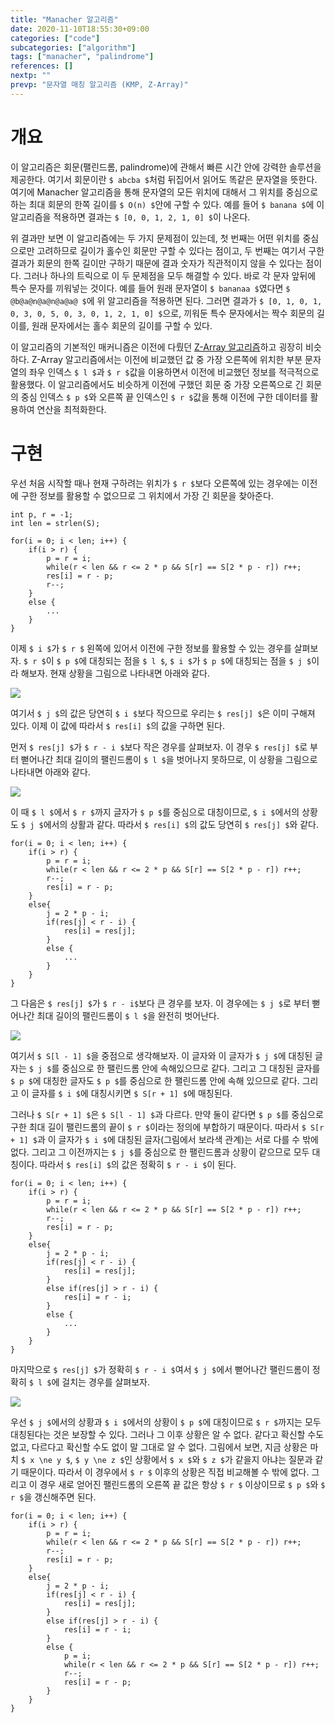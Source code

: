 ```yaml
---
title: "Manacher 알고리즘"
date: 2020-11-10T18:55:30+09:00
categories: ["code"]
subcategories: ["algorithm"]
tags: ["manacher", "palindrome"]
references: []
nextp: ""
prevp: "문자열 매칭 알고리즘 (KMP, Z-Array)"
---
```


# 개요

이 알고리즘은 회문(팰린드롬, palindrome)에 관해서 빠른 시간 안에 강력한 솔루션을 제공한다. 여기서 회문이란 `$ abcba $`처럼 뒤집어서 읽어도 똑같은 문자열을 뜻한다. 여기에 Manacher 알고리즘을 통해 문자열의 모든 위치에 대해서 그 위치를 중심으로 하는 최대 회문의 한쪽 길이를 `$ O(n) $`안에 구할 수 있다. 예를 들어 `$ banana $`에 이 알고리즘을 적용하면 결과는 `$ [0, 0, 1, 2, 1, 0] $`이 나온다.

위 결과만 보면 이 알고리즘에는 두 가지 문제점이 있는데, 첫 번째는 어떤 위치를 중심으로만 고려하므로 길이가 홀수인 회문만 구할 수 있다는 점이고, 두 번째는 여기서 구한 결과가 회문의 한쪽 길이만 구하기 때문에 결과 숫자가 직관적이지 않을 수 있다는 점이다. 그러나 하나의 트릭으로 이 두 문제점을 모두 해결할 수 있다. 바로 각 문자 앞뒤에 특수 문자를 끼워넣는 것이다. 예를 들어 원래 문자열이 `$ bananaa $`였다면 `$ @b@a@n@a@n@a@a@ $`에 위 알고리즘을 적용하면 된다. 그러면 결과가 `$ [0, 1, 0, 1, 0, 3, 0, 5, 0, 3, 0, 1, 2, 1, 0] $`으로, 끼워둔 특수 문자에서는 짝수 회문의 길이를, 원래 문자에서는 홀수 회문의 길이를 구할 수 있다.

이 알고리즘의 기본적인 매커니즘은 이전에 다뤘던 [Z-Array 알고리즘](https://ialy1595.github.io/post/string-match/#z-array)하고 굉장히 비슷하다. Z-Array 알고리즘에서는 이전에 비교했던 값 중 가장 오른쪽에 위치한 부분 문자열의 좌우 인덱스 `$ l $`과 `$ r $`값을 이용하면서 이전에 비교했던 정보를 적극적으로 활용했다. 이 알고리즘에서도 비슷하게 이전에 구했던 회문 중 가장 오른쪽으로 긴 회문의 중심 인덱스 `$ p $`와 오른쪽 끝 인덱스인 `$ r $`값을 통해 이전에 구한 데이터를 활용하여 연산을 최적화한다.

# 구현

우선 처음 시작할 때나 현재 구하려는 위치가 `$ r $`보다 오른쪽에 있는 경우에는 이전에 구한 정보를 활용할 수 없으므로 그 위치에서 가장 긴 회문을 찾아준다.

```
int p, r = -1;
int len = strlen(S);

for(i = 0; i < len; i++) {
    if(i > r) {
        p = r = i;
        while(r < len && r <= 2 * p && S[r] == S[2 * p - r]) r++;
        res[i] = r - p;
        r--;
    }
    else {
        ...
    }
}
```

이제 `$ i $`가 `$ r $` 왼쪽에 있어서 이전에 구한 정보를 활용할 수 있는 경우를 살펴보자. `$ r $`이 `$ p $`에 대칭되는 점을 `$ l $`, `$ i $`가 `$ p $`에 대칭되는 점을 `$ j $`이라 해보자. 현재 상황을 그림으로 나타내면 아래와 같다.

![](/images/manacher_algorithm/manacher0.png#center100)

여기서 `$ j $`의 값은 당연히 `$ i $`보다 작으므로 우리는 `$ res[j] $`은 이미 구해져 있다. 이제 이 값에 따라서 `$ res[i] $`의 값을 구하면 된다.

먼저 `$ res[j] $`가 `$ r - i $`보다 작은 경우를 살펴보자. 이 경우 `$ res[j] $`로 부터 뻗어나간 최대 길이의 팰린드롬이 `$ l $`을 벗어나지 못하므로, 이 상황을 그림으로 나타내면 아래와 같다.

![](/images/manacher_algorithm/manacher1.png#center100)

이 때 `$ l $`에서 `$ r $`까지 글자가 `$ p $`를 중심으로 대칭이므로, `$ i $`에서의 상황도 `$ j $`에서의 상활과 같다. 따라서 `$ res[i] $`의 값도 당연히 `$ res[j] $`와 같다.

```
for(i = 0; i < len; i++) {
    if(i > r) {
        p = r = i;
        while(r < len && r <= 2 * p && S[r] == S[2 * p - r]) r++;
        r--;
        res[i] = r - p;
    }
    else{
        j = 2 * p - i;
        if(res[j] < r - i) {
            res[i] = res[j];
        }
        else {
            ...
        }
    }
}
```

그 다음은 `$ res[j] $`가 `$ r - i$`보다 큰 경우를 보자. 이 경우에는 `$ j $`로 부터 뻗어나간 최대 길이의 팰린드롬이 `$ l $`을 완전히 벗어난다.

![](/images/manacher_algorithm/manacher2.png#center100)

여기서 `$ S[l - 1] $`을 중점으로 생각해보자. 이 글자와 이 글자가 `$ j $`에 대칭된 글자는 `$ j $`를 중심으로 한 팰린드롬 안에 속해있으므로 같다. 그리고 그 대칭된 글자를 `$ p $`에 대칭한 글자도 `$ p $`를 중심으로 한 팰린드롬 안에 속해 있으므로 같다. 그리고 이 글자를 `$ i $`에 대칭시키면 `$ S[r + 1] $`에 매칭된다.

그러나 `$ S[r + 1] $`은 `$ S[l - 1] $`과 다르다. 만약 둘이 같다면 `$ p $`를 중심으로 구한 최대 길이 팰린드롬의 끝이 `$ r $`이라는 정의에 부합하기 때문이다. 따라서 `$ S[r + 1] $`과 이 글자가 `$ i $`에 대칭된 글자(그림에서 보라색 관계)는 서로 다를 수 밖에 없다. 그리고 그 이전까지는 `$ j $`를 중심으로 한 팰린드롬과 상황이 같으므로 모두 대칭이다. 따라서 `$ res[i] $`의 값은 정확히 `$ r - i $`이 된다.

```
for(i = 0; i < len; i++) {
    if(i > r) {
        p = r = i;
        while(r < len && r <= 2 * p && S[r] == S[2 * p - r]) r++;
        r--;
        res[i] = r - p;
    }
    else{
        j = 2 * p - i;
        if(res[j] < r - i) {
            res[i] = res[j];
        }
        else if(res[j] > r - i) {
            res[i] = r - i;
        }
        else {
            ...
        }
    }
}
```

마지막으로 `$ res[j] $`가 정확히 `$ r - i $`여서 `$ j $`에서 뻗어나간 팰린드롬이 정확히 `$ l $`에 걸치는 경우를 살펴보자.

![](/images/manacher_algorithm/manacher3.png#center100)

우선 `$ j $`에서의 상황과 `$ i $`에서의 상황이 `$ p $`에 대칭이므로 `$ r $`까지는 모두 대칭된다는 것은 보장할 수 있다. 그러나 그 이후 상황은 알 수 없다. 같다고 확신할 수도 없고, 다르다고 확신할 수도 없이 말 그대로 알 수 없다. 그림에서 보면, 지금 상황은 마치 `$ x \ne y $`, `$ y \ne z $`인 상황에서 `$ x $`와 `$ z $`가 같을지 아냐는 질문과 같기 때문이다. 따라서 이 경우에서 `$ r $` 이후의 상황은 직접 비교해볼 수 밖에 없다. 그리고 이 경우 새로 얻어진 팰린드롬의 오른쪽 끝 값은 항상 `$ r $` 이상이므로 `$ p $`와 `$ r $`을 갱신해주면 된다.

```
for(i = 0; i < len; i++) {
    if(i > r) {
        p = r = i;
        while(r < len && r <= 2 * p && S[r] == S[2 * p - r]) r++;
        r--;
        res[i] = r - p;
    }
    else{
        j = 2 * p - i;
        if(res[j] < r - i) {
            res[i] = res[j];
        }
        else if(res[j] > r - i) {
            res[i] = r - i;
        }
        else {
            p = i;
            while(r < len && r <= 2 * p && S[r] == S[2 * p - r]) r++;
            r--;
            res[i] = r - p;
        }
    }
}
```